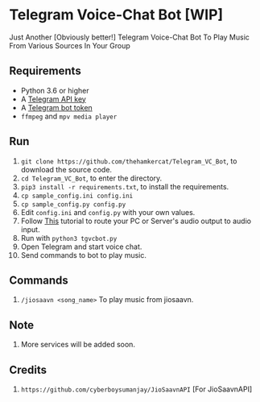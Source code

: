 # Telegram Voice-Chat Bot [WIP]

Just Another [Obviously better!] Telegram Voice-Chat Bot To Play Music From Various Sources In Your Group

## Requirements

- Python 3.6 or higher
- A [Telegram API key](//docs.pyrogram.org/intro/setup#api-keys)
- A [Telegram bot token](//t.me/botfather)
- `ffmpeg` and `mpv media player`

## Run

1. `git clone https://github.com/thehamkercat/Telegram_VC_Bot`, to download the source code.
2. `cd Telegram_VC_Bot`, to enter the directory.
3. `pip3 install -r requirements.txt`, to install the requirements.
4. `cp sample_config.ini config.ini`
5. `cp sample_config.py config.py`
5. Edit `config.ini` and `config.py` with your own values.
6. Follow [This](https://www.kirsle.net/redirect-audio-out-to-mic-in-linux) tutorial to route your PC or Server's audio output to audio input.
7. Run with `python3 tgvcbot.py`
8. Open Telegram and start voice chat.
9. Send commands to bot to play music.


## Commands

1. `/jiosaavn <song_name>` To play music from jiosaavn.


## Note

1. More services will be added soon.

## Credits
1. `https://github.com/cyberboysumanjay/JioSaavnAPI` [For JioSaavnAPI]
